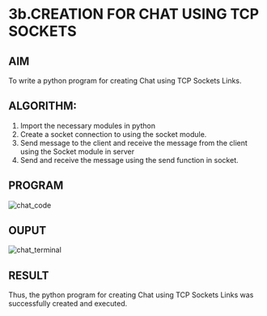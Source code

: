# 3b.CREATION FOR CHAT USING TCP SOCKETS
## AIM
To write a python program for creating Chat using TCP Sockets Links.
## ALGORITHM:
1. Import the necessary modules in python
2. Create a socket connection to using the socket module.
3. Send message to the client and receive the message from the client using the Socket module in
 server
4. Send and receive the message using the send function in socket.
## PROGRAM

![chat_code](https://github.com/user-attachments/assets/e7bdd201-5c83-45bf-affa-41a71b9bdeae)

## OUPUT

![chat_terminal](https://github.com/user-attachments/assets/e0e41fb1-1165-4e2a-adef-55fb6829d5aa)


## RESULT
Thus, the python program for creating Chat using TCP Sockets Links was successfully 
created and executed.
